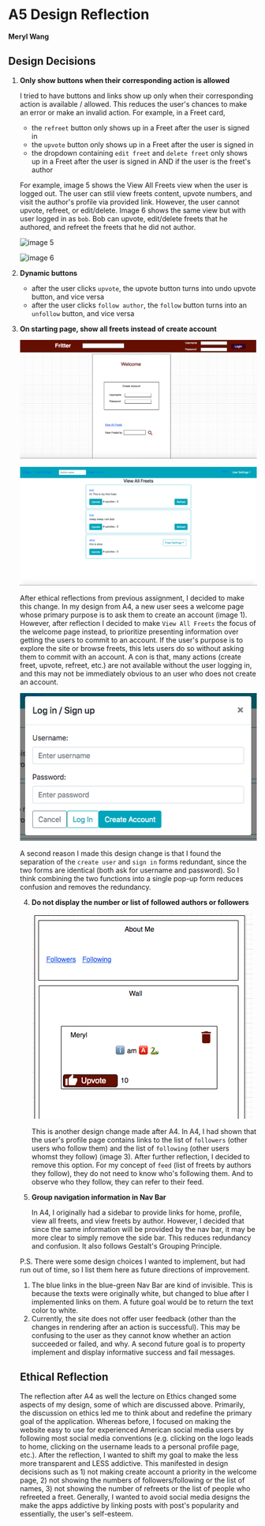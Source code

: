 # A5 Design Reflection

**Meryl Wang**

## Design Decisions

1. **Only show buttons when their corresponding action is allowed**

   I tried to have buttons and links show up only when their corresponding action is available / allowed. This reduces the user's chances to make an error or make an invalid action. For example, in a Freet card,

   * the `refreet` button only shows up in a Freet after the user is signed in
   * the `upvote` button only shows up in a Freet after the user is signed in
   * the dropdown containing `edit freet`  and `delete freet` only shows up in a Freet after the user is signed in AND if the user is the freet's author

   For example, image 5 shows the View All Freets view when the user is logged out. The user can stlil view freets content, upvote numbers, and visit the author's profile via provided link. However, the user cannot upvote, refreet, or edit/delete. Image 6 shows the same view but with user logged in as `bob`. Bob can upvote, edit/delete freets that he authored, and refreet the freets that he did not author.

   ![image 5](/Users/merylw/Desktop/6.170/Assignments/fritter-wangms/A5_im5.png)

   ![image 6](/Users/merylw/Desktop/6.170/Assignments/fritter-wangms/A5_im6.png)

2. **Dynamic buttons**

   * after the user clicks `upvote`,  the upvote button turns into undo upvote button, and vice versa
   * after the user clicks `follow author`, the `follow` button turns into an `unfollow` button, and vice versa

3. **On starting page, show all freets instead of create account**

   ![image 1](./A5_im1.png)

   ![image2](./A5_im2.png)

   After ethical reflections from previous assignment, I decided to make this change. In my design from A4, a new user sees a welcome page whose primary purpose is to ask them to create an account (image 1). However, after reflection I decided to make `View All Freets` the focus of the welcome page instead, to prioritize presenting information over getting the users to commit to an account. If the user's purpose is to explore the site or browse freets, this lets users do so without asking them to commit with an account. A con is that, many actions (create freet, upvote, refreet, etc.) are not available without the user logging in, and this may not be immediately obvious to an user who does not create an account.



   ![image 3](./A5_im4.png)

   A second reason I made this design change is that I found the separation of the  `create user` and `sign in` forms redundant, since the two forms are identical (both ask for username and password). So I think combining the two functions into a single pop-up form reduces confusion and removes the redundancy.

   4. **Do not display the number or list of followed authors or followers**

      ![image 4](./A5_im3.png)

      This is another design change made after A4. In A4, I had shown that the user's profile page contains links to the list of `followers` (other users who follow them) and the list of `following` (other users whomst they follow) (image 3). After further reflection, I decided to remove this option. For my concept of `feed` (list of freets by authors they follow), they do not need to know who's following them. And to observe who they follow, they can refer to their feed.

   5. **Group navigation information in Nav Bar**

      In A4, I originally had a sidebar to provide links for home, profile, view all freets, and view freets by author. However, I decided that since the same information will be provided by the nav bar, it may be more clear to simply remove the side bar. This reduces redundancy and confusion. It also follows Gestalt's Grouping Principle.

   P.S. There were some design choices I wanted to implement, but had run out of time, so I list them here as future directions of improvement.

   1. The blue links in the blue-green Nav Bar are kind of invisible. This is because the texts were originally white, but changed to blue after I implemented links on them. A future goal would be to return the text color to white.
   2. Currently, the site does not offer user feedback (other than the changes in rendering after an action is successful). This may be confusing to the user as they cannot know whether an action succeeded or failed, and why. A second future goal is to property implement and display informative success and fail messages.

   ## Ethical Reflection

   The reflection after A4 as well the lecture on Ethics changed some aspects of my design, some of which are discussed above. Primarily, the discussion on ethics led me to think about and redefine the primary goal of the application. Whereas before, I focused on making the website easy to use for experienced American social media users by following most social media conventions (e.g. clicking on the logo leads to home, clicking on the username leads to a personal profile page, etc.). After the reflection, I wanted to shift my goal to make the less more transparent and LESS addictive. This manifested in design decisions such as 1) not making create account a priority in the welcome page, 2) not showing the numbers of followers/following or the list of names, 3) not showing the number of refreets or the list of people who refreeted a freet. Generally, I wanted to avoid social media designs the make the apps addictive by linking posts with post's popularity and essentially, the user's self-esteem. 
